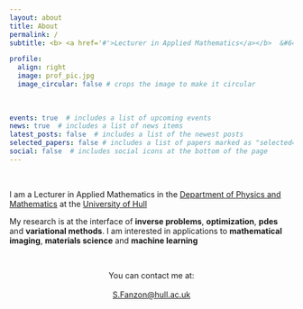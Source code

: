 ```yaml
---
layout: about
title: About
permalink: /
subtitle: <b> <a href='#'>Lecturer in Applied Mathematics</a></b>  &#64;   <b><a href='https://www.hull.ac.uk'>Hull University</a></b>

profile:
  align: right
  image: prof_pic.jpg
  image_circular: false # crops the image to make it circular
  
    
    
events: true  # includes a list of upcoming events    
news: true  # includes a list of news items
latest_posts: false  # includes a list of the newest posts
selected_papers: false # includes a list of papers marked as "selected={true}"
social: false  # includes social icons at the bottom of the page
---
```


&nbsp;

I am a Lecturer in Applied Mathematics in the <a href='https://www.hull.ac.uk/faculties/departments/department-of-physics-and-mathematics'>Department of Physics and Mathematics</a> at the <a href='https://www.hull.ac.uk'>University of Hull</a> 



My research is at the interface of **inverse problems**, **optimization**, **pdes** and **variational methods**. I am interested in applications to **mathematical imaging**, **materials science** and **machine learning**

&nbsp;

<p style="text-align: center;">
You can contact me at: 
<br>
&nbsp;
<br>
<a href = "mailto: S.Fanzon@hull.ac.uk">S.Fanzon@hull.ac.uk</a>
</p>


